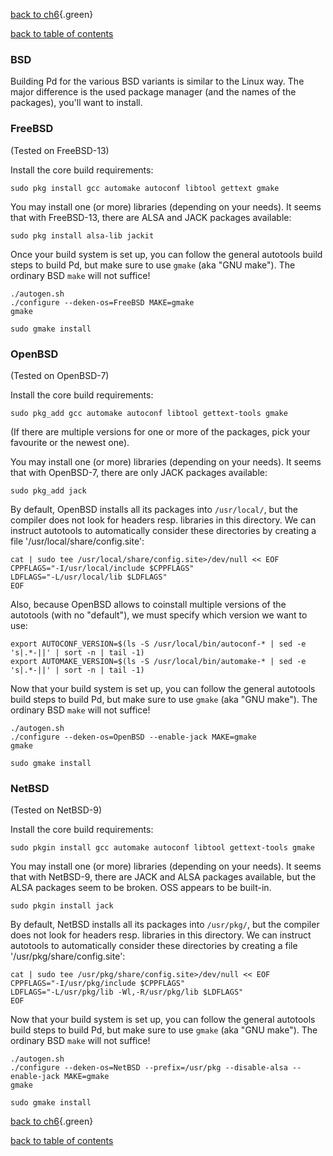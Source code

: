 
[back to ch6](x6.htm#BSD){.green} 

[back to table of contents](index.html)

### BSD

Building Pd for the various BSD variants is similar to the Linux way.
The major difference is the used package manager (and the names of the
packages), you'll want to install.

### FreeBSD

(Tested on FreeBSD-13)

Install the core build requirements:

    sudo pkg install gcc automake autoconf libtool gettext gmake

You may install one (or more) libraries (depending on your needs). It
seems that with FreeBSD-13, there are ALSA and JACK packages available:

    sudo pkg install alsa-lib jackit

Once your build system is set up, you can follow the general autotools
build steps to build Pd, but make sure to use `gmake` (aka "GNU make").
The ordinary BSD `make` will not suffice!

    ./autogen.sh
    ./configure --deken-os=FreeBSD MAKE=gmake
    gmake

    sudo gmake install

### OpenBSD

(Tested on OpenBSD-7)

Install the core build requirements:

    sudo pkg_add gcc automake autoconf libtool gettext-tools gmake

(If there are multiple versions for one or more of the packages, pick
your favourite or the newest one).

You may install one (or more) libraries (depending on your needs). It
seems that with OpenBSD-7, there are only JACK packages available:

    sudo pkg_add jack

By default, OpenBSD installs all its packages into `/usr/local/`, but
the compiler does not look for headers resp. libraries in this
directory. We can instruct autotools to automatically consider these
directories by creating a file '/usr/local/share/config.site':

    cat | sudo tee /usr/local/share/config.site>/dev/null << EOF
    CPPFLAGS="-I/usr/local/include $CPPFLAGS"
    LDFLAGS="-L/usr/local/lib $LDFLAGS"
    EOF

Also, because OpenBSD allows to coinstall multiple versions of the
autotools (with no "default"), we must specify which version we want to
use:

    export AUTOCONF_VERSION=$(ls -S /usr/local/bin/autoconf-* | sed -e 's|.*-||' | sort -n | tail -1)
    export AUTOMAKE_VERSION=$(ls -S /usr/local/bin/automake-* | sed -e 's|.*-||' | sort -n | tail -1)

Now that your build system is set up, you can follow the general
autotools build steps to build Pd, but make sure to use `gmake` (aka
"GNU make"). The ordinary BSD `make` will not suffice!

    ./autogen.sh
    ./configure --deken-os=OpenBSD --enable-jack MAKE=gmake
    gmake

    sudo gmake install

### NetBSD

(Tested on NetBSD-9)

Install the core build requirements:

    sudo pkgin install gcc automake autoconf libtool gettext-tools gmake

You may install one (or more) libraries (depending on your needs). It
seems that with NetBSD-9, there are JACK and ALSA packages available,
but the ALSA packages seem to be broken. OSS appears to be built-in.

    sudo pkgin install jack

By default, NetBSD installs all its packages into `/usr/pkg/`, but the
compiler does not look for headers resp. libraries in this directory. We
can instruct autotools to automatically consider these directories by
creating a file '/usr/pkg/share/config.site':

    cat | sudo tee /usr/pkg/share/config.site>/dev/null << EOF
    CPPFLAGS="-I/usr/pkg/include $CPPFLAGS"
    LDFLAGS="-L/usr/pkg/lib -Wl,-R/usr/pkg/lib $LDFLAGS"
    EOF

Now that your build system is set up, you can follow the general
autotools build steps to build Pd, but make sure to use `gmake` (aka
"GNU make"). The ordinary BSD `make` will not suffice!

    ./autogen.sh
    ./configure --deken-os=NetBSD --prefix=/usr/pkg --disable-alsa --enable-jack MAKE=gmake
    gmake

    sudo gmake install

[back to ch6](x6.htm#BSD){.green} 

[back to table of contents](index.html)

